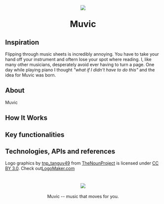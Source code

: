 <h1 align = "center">
<img src="https://files.slack.com/files-pri/T02H3TG6H-F743NDUNP/imageedit_3_7669867478.png">

Muvic
</h1>
<p align = "center">
<a src ="https://devpost.com/software/muvic>"<img src="https://hackthenorth.com/img/black-logo.svg"></a>
</p>

<h2> Inspiration </h2>
<p>
Flipping through music sheets is incredibly annoying. You have to take your hand off your instrument and oftern lose your spot where reading. I, like many other musicians, desperately avoid ever having to turn a page.
One day while playing piano I thought <em>"what if I didn't have to do this"</em> and the idea for Muvic was born.
</p>

<h2> About </h2>
<p>
Muvic
</p>

<h2> How It Works <h2>

<h2> Key functionalities </h2>

<h2> Technologies, APIs and references </h2>




<p>
Logo graphics by <a href="https://thenounproject.com/tanguy49">tnp_tanguy49</a> from <a href="https://thenounproject.com/">TheNounProject</a> is licensed under <a href="http://creativecommons.org/licenses/by/3.0/" title="Creative Commons BY 3.0">CC BY 3.0</a>. Check out<a href="http://logomakr.com" title="Logo Maker">LogoMaker.com</a>
</p>


<h1 align = "center">
<img src="http://www198.lunapic.com/editor/working/150555764556733?978257898">
</h1>
<p align = "center">
Muvic -- music that moves for you.
</p>
